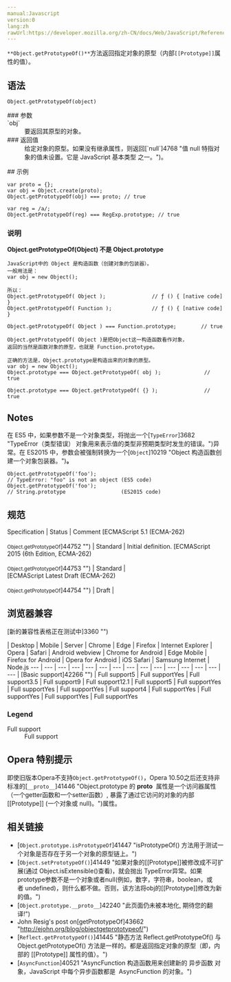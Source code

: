 ```yaml
---
manual:Javascript
version:0
lang:zh
rawUrl:https://developer.mozilla.org/zh-CN/docs/Web/JavaScript/Reference/Global_Objects/Object/GetPrototypeOf
---
```






`**Object.getPrototypeOf()**`方法返回指定对象的原型（内部`[[Prototype]]`属性的值）。


## 语法<a name="语法"></a>

```
Object.getPrototypeOf(object)

```
<dl><dt id=''>
### 参数<a name="参数"></a>
</dt><dt id=''>`obj`</dt><dd>要返回其原型的对象。</dd><dt id=''>
### 返回值<a name="返回值"></a>
</dt><dd>给定对象的原型。如果没有继承属性，则返回[`null`]4768 "值 null 特指对象的值未设置。它是 JavaScript 基本类型 之一。")。</dd></dl>
## 示例<a name="Examples"></a>

```
var proto = {};
var obj = Object.create(proto);
Object.getPrototypeOf(obj) === proto; // true

var reg = /a/;
Object.getPrototypeOf(reg) === RegExp.prototype; // true
```

### 说明<a name="说明"></a>


**Object.getPrototypeOf(Object) 不是 Object.prototype**



```
JavaScript中的 Object 是构造函数（创建对象的包装器）。
一般用法是：
var obj = new Object();

所以：
Object.getPrototypeOf( Object );               // ƒ () { [native code] }
Object.getPrototypeOf( Function );             // ƒ () { [native code] }

Object.getPrototypeOf( Object ) === Function.prototype;        // true

Object.getPrototypeOf( Object )是把Object这一构造函数看作对象，
返回的当然是函数对象的原型，也就是 Function.prototype。

正确的方法是，Object.prototype是构造出来的对象的原型。
var obj = new Object();
Object.prototype === Object.getPrototypeOf( obj );              // true

Object.prototype === Object.getPrototypeOf( {} );               // true
```




## Notes<a name="Notes"></a>


在 ES5 中，如果参数不是一个对象类型，将抛出一个[`TypeError`]3682 "TypeError（类型错误） 对象用来表示值的类型非预期类型时发生的错误。")异常。在 ES2015 中，参数会被强制转换为一个[`Object`]10219 "Object 构造函数创建一个对象包装器。")**。**


```
Object.getPrototypeOf('foo');
// TypeError: "foo" is not an object (ES5 code)
Object.getPrototypeOf('foo');
// String.prototype                  (ES2015 code)
```





## 规范<a name="规范"></a>

Specification | Status | Comment 
[ECMAScript 5.1 (ECMA-262)<br></br><small>Object.getPrototypeOf</small>]44752 "") | Standard | Initial definition. 
[ECMAScript 2015 (6th Edition, ECMA-262)<br></br><small>Object.getPrototypeOf</small>]44753 "") | Standard |  
[ECMAScript Latest Draft (ECMA-262)<br></br><small>Object.getPrototypeOf</small>]44754 "") | Draft |  


## 浏览器兼容<a name="浏览器兼容"></a>
[新的兼容性表格正在测试中<i></i>]3360 "")

 | <abbr>Desktop<i></i></abbr> | <abbr>Mobile<i></i></abbr> | <abbr>Server<i></i></abbr> 
 | <abbr>Chrome<i></i></abbr> | <abbr>Edge<i></i></abbr> | <abbr>Firefox<i></i></abbr> | <abbr>Internet Explorer<i></i></abbr> | <abbr>Opera<i></i></abbr> | <abbr>Safari<i></i></abbr> | <abbr>Android webview<i></i></abbr> | <abbr>Chrome for Android<i></i></abbr> | <abbr>Edge Mobile<i></i></abbr> | <abbr>Firefox for Android<i></i></abbr> | <abbr>Opera for Android<i></i></abbr> | <abbr>iOS Safari<i></i></abbr> | <abbr>Samsung Internet<i></i></abbr> | <abbr>Node.js<i></i></abbr> 
 ---  |  ---  |  ---  |  ---  |  ---  |  ---  |  ---  |  ---  |  ---  |  ---  |  ---  |  ---  |  ---  |  ---  |  ---  | 
[Basic support]42266 "") | <abbr>Full support</abbr>5 | <abbr>Full support</abbr>Yes | <abbr>Full support</abbr>3.5 | <abbr>Full support</abbr>9 | <abbr>Full support</abbr>12.1 | <abbr>Full support</abbr>5 | <abbr>Full support</abbr>Yes | <abbr>Full support</abbr>Yes | <abbr>Full support</abbr>Yes | <abbr>Full support</abbr>4 | <abbr>Full support</abbr>Yes | <abbr>Full support</abbr>Yes | <abbr>Full support</abbr>Yes | <abbr>Full support</abbr>Yes 


### Legend<a name="Legend"></a>
<dl><dt id=''><abbr>Full support</abbr></dt><dd>Full support</dd></dl>

## Opera 特别提示<a name="Opera_特别提示"></a>


即使旧版本Opera不支持`Object.getPrototypeOf()`，Opera 10.50之后还支持非标准的[`__proto__`]41446 "Object.prototype 的 __proto__  属性是一个访问器属性（一个getter函数和一个setter函数）, 暴露了通过它访问的对象的内部[[Prototype]] (一个对象或 null)。")属性。


## 相关链接<a name="See_also"></a>

* [`Object.prototype.isPrototypeOf`]41447 "isPrototypeOf() 方法用于测试一个对象是否存在于另一个对象的原型链上。")
* [`Object.setPrototypeOf()`]41449 "如果对象的[[Prototype]]被修改成不可扩展(通过 Object.isExtensible()查看)，就会抛出 TypeError异常。如果prototype参数不是一个对象或者null(例如，数字，字符串，boolean，或者 undefined)，则什么都不做。否则，该方法将obj的[[Prototype]]修改为新的值。")
* [`Object.prototype.__proto__`]42240 "此页面仍未被本地化, 期待您的翻译!")
* John Resig&#39;s post on[getPrototypeOf]43662 "http://ejohn.org/blog/objectgetprototypeof/")
* [`Reflect.getPrototypeOf()`]41445 "静态方法 Reflect.getPrototypeOf() 与 Object.getPrototypeOf() 方法是一样的。都是返回指定对象的原型（即，内部的 [[Prototype]] 属性的值）。")
* [`AsyncFunction`]40521 "AsyncFunction 构造函数用来创建新的 异步函数 对象，JavaScript 中每个异步函数都是  AsyncFunction 的对象。")



